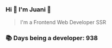 ### Hi 👋 I&#39;m Juani 🦁

> I&#39;m a Frontend Web Developer SSR

### 📚 Days being a developer: 938
